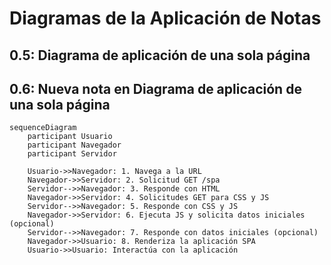 # Diagramas de la Aplicación de Notas

## 0.5: Diagrama de aplicación de una sola página
## 0.6: Nueva nota en Diagrama de aplicación de una sola página

```mermaid
sequenceDiagram
    participant Usuario
    participant Navegador
    participant Servidor

    Usuario->>Navegador: 1. Navega a la URL
    Navegador->>Servidor: 2. Solicitud GET /spa
    Servidor-->>Navegador: 3. Responde con HTML
    Navegador->>Servidor: 4. Solicitudes GET para CSS y JS
    Servidor-->>Navegador: 5. Responde con CSS y JS
    Navegador->>Servidor: 6. Ejecuta JS y solicita datos iniciales (opcional)
    Servidor-->>Navegador: 7. Responde con datos iniciales (opcional)
    Navegador->>Usuario: 8. Renderiza la aplicación SPA
    Usuario->>Usuario: Interactúa con la aplicación


